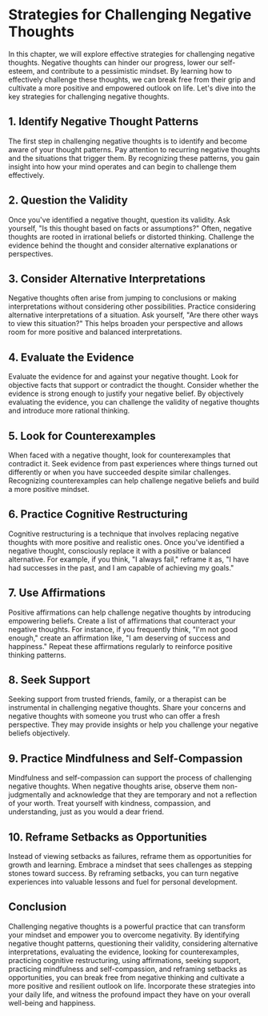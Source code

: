 Strategies for Challenging Negative Thoughts
=====================================================

In this chapter, we will explore effective strategies for challenging negative thoughts. Negative thoughts can hinder our progress, lower our self-esteem, and contribute to a pessimistic mindset. By learning how to effectively challenge these thoughts, we can break free from their grip and cultivate a more positive and empowered outlook on life. Let's dive into the key strategies for challenging negative thoughts.

**1. Identify Negative Thought Patterns**
-----------------------------------------

The first step in challenging negative thoughts is to identify and become aware of your thought patterns. Pay attention to recurring negative thoughts and the situations that trigger them. By recognizing these patterns, you gain insight into how your mind operates and can begin to challenge them effectively.

**2. Question the Validity**
----------------------------

Once you've identified a negative thought, question its validity. Ask yourself, "Is this thought based on facts or assumptions?" Often, negative thoughts are rooted in irrational beliefs or distorted thinking. Challenge the evidence behind the thought and consider alternative explanations or perspectives.

**3. Consider Alternative Interpretations**
-------------------------------------------

Negative thoughts often arise from jumping to conclusions or making interpretations without considering other possibilities. Practice considering alternative interpretations of a situation. Ask yourself, "Are there other ways to view this situation?" This helps broaden your perspective and allows room for more positive and balanced interpretations.

**4. Evaluate the Evidence**
----------------------------

Evaluate the evidence for and against your negative thought. Look for objective facts that support or contradict the thought. Consider whether the evidence is strong enough to justify your negative belief. By objectively evaluating the evidence, you can challenge the validity of negative thoughts and introduce more rational thinking.

**5. Look for Counterexamples**
-------------------------------

When faced with a negative thought, look for counterexamples that contradict it. Seek evidence from past experiences where things turned out differently or when you have succeeded despite similar challenges. Recognizing counterexamples can help challenge negative beliefs and build a more positive mindset.

**6. Practice Cognitive Restructuring**
---------------------------------------

Cognitive restructuring is a technique that involves replacing negative thoughts with more positive and realistic ones. Once you've identified a negative thought, consciously replace it with a positive or balanced alternative. For example, if you think, "I always fail," reframe it as, "I have had successes in the past, and I am capable of achieving my goals."

**7. Use Affirmations**
-----------------------

Positive affirmations can help challenge negative thoughts by introducing empowering beliefs. Create a list of affirmations that counteract your negative thoughts. For instance, if you frequently think, "I'm not good enough," create an affirmation like, "I am deserving of success and happiness." Repeat these affirmations regularly to reinforce positive thinking patterns.

**8. Seek Support**
-------------------

Seeking support from trusted friends, family, or a therapist can be instrumental in challenging negative thoughts. Share your concerns and negative thoughts with someone you trust who can offer a fresh perspective. They may provide insights or help you challenge your negative beliefs objectively.

**9. Practice Mindfulness and Self-Compassion**
-----------------------------------------------

Mindfulness and self-compassion can support the process of challenging negative thoughts. When negative thoughts arise, observe them non-judgmentally and acknowledge that they are temporary and not a reflection of your worth. Treat yourself with kindness, compassion, and understanding, just as you would a dear friend.

**10. Reframe Setbacks as Opportunities**
-----------------------------------------

Instead of viewing setbacks as failures, reframe them as opportunities for growth and learning. Embrace a mindset that sees challenges as stepping stones toward success. By reframing setbacks, you can turn negative experiences into valuable lessons and fuel for personal development.

**Conclusion**
--------------

Challenging negative thoughts is a powerful practice that can transform your mindset and empower you to overcome negativity. By identifying negative thought patterns, questioning their validity, considering alternative interpretations, evaluating the evidence, looking for counterexamples, practicing cognitive restructuring, using affirmations, seeking support, practicing mindfulness and self-compassion, and reframing setbacks as opportunities, you can break free from negative thinking and cultivate a more positive and resilient outlook on life. Incorporate these strategies into your daily life, and witness the profound impact they have on your overall well-being and happiness.
